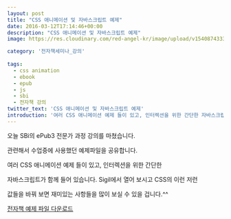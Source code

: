 ```yaml
---
layout: post
title: "CSS 애니메이션 및 자바스크립트 예제"
date: 2016-03-12T17:14:46+00:00
description: "CSS 애니메이션 및 자바스크립트 예제"
image: https://res.cloudinary.com/red-angel-kr/image/upload/v1540874333/blog_img/seminar.jpg

category: '전자책세미나_강의'
  
tags: 
  - css animation
  - ebook
  - epub
  - js
  - sbi
  - 전자책 강의
twitter_text: 'CSS 애니메이션 및 자바스크립트 예제'
introduction: '여러 CSS 애니메이션 예제 들이 있고, 인터렉션을 위한 간단한 자바스크립트가 함께 들어 있습니다.'
---
```


오늘 SBi의 ePub3 전문가 과정 강의를 마쳤습니다.
  
관련해서 수업중에 사용했던 예제파일을 공유합니다.

여러 CSS 애니메이션 예제 들이 있고, 인터렉션을 위한 간단한
  
자바스크립트가 함께 들어 있습니다. Sigil에서 열어 보시고 CSS의 이런 저런
  
값들을 바꿔 보면 재미있는 사항들을 많이 보실 수 있을 겁니다.^^

[전자책 예제 파일 다운로드](https://drive.google.com/file/d/0B2D0ynUhgsyVYjFGSFlncEdIaEk/view?usp=sharing)